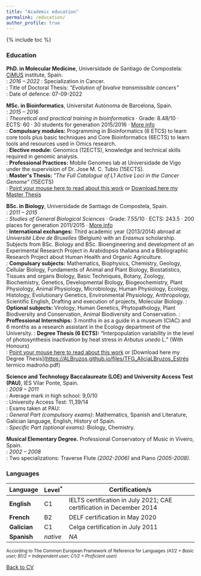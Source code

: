 ```yaml
---
title: "Academic education"
permalink: /education/
author_profile: true
---
```


{% include toc %}

### Education

**PhD. in Molecular Medicine**, Universidade de Santiago de Compostela: [CiMUS](https://www.usc.es/cimus/en) institute, Spain.  
:   *2016 – 2022* 
:   Specialization in Cancer.  
:   Title of Doctoral Thesis: _"Evolution of bivalve transmissible cancers"_  
:   Date of defence: 07-09-2022  

[TFM]: ## "Retrotransposons are repetitive elements that are constantly on the move. They copy and insert themselves at new sites in the host genome generating structural variability of potential functional importance for the cancer cell. In this master thesis, we catalogued the full set of L1 germline elements with somatic ativity in the largest cancer dataset available, which consisted of 2,704 cancer samples from 39 different tumour types. Overall, ~46% of analyzed genomes have a least one L1 somatic retrotransposition event and we reported a total of 109 of germline L1 source loci with somatic retrotransposition activity in the cancer genome."  
**MSc. in Bioinformatics**, Universitat Autònoma de Barcelona, Spain.  
:   *2015 – 2016*	  
:   _Theoretical and practical training in bioinformatics_ · Grade: 8.48/10 · ECTS: 60 · 30 students for generation 2015/2016 · [More info](http://mscbioinformatics.uab.cat)  
:   **Compulsary modules:** Programming in Bioinformatics (6 ETCS) to learn core tools plus basic techniques and Core
Bioinformatics (6ECTS) to learn tools and resources used in Omics research.  
:   **Elective module:** Genomics (12ECTS), knowledge and technical skills required in genomic analysis.  
:   **Professional Practices:** Mobile Genomes lab at Universidade de Vigo under the supervision of Dr. Jose M. C. Tubío (15ECTS).  
:   **Master's Thesis:** _"The Full Catalogue of L1 Active Loci in the Cancer Genome"_ (15ECTS)  
:   [Point your mouse here to read about this work][TFM] or [Download here my Master Thesis](https://ALBruzos.github.io/files/TFM_AliciaLBruzos_CatalogueL1inCancer.pdf)  

[TFG]: ## "Some plants are exposed to a combination of stressful environmental conditions, such as high temperatures during summer. The distribution of the strawberry tree (Arbutus unedo) is predominantly Mediterranean, however, it is also found on the European Atlantic coast reaching Irish latitudes. In this degree thesis, we measured the photosynthetic yield and spectral properties of A. unedo leaves from 12 locations to study the photosynthesis inactivation and infer the adaptive capacity of this species to potential future warmer conditions. As shown in previous studies, the variability in the level of inactivation of photosynthesis of the geographical different trees was very low suggesting a homogeneous genetic structure. The physiological response profile to the effects of temperature showed a clear inactivating effector on photosystem II but also the existence of a protective effect associated with thermal stress."  
**BSc. in Biology**, Universidade de Santiago de Compostela, Spain.  
:   *2011 – 2015* 	
:   _Studies of General Biological Sciences_ · Grade: 7.55/10 · ECTS: 243.5 · 200 places for generation 2011/2015  · [More info](https://www.usc.gal/en/usc)  
:   **International exchanges:** Third academic year (2013/2014) abroad at _Université Libre de Bruxelles_ (Belgium) with an _Erasmus_ scholarship. Subjects from BSc. Biology and BSc. Bioengineering and development of an Experimental Research Project in Arabidopsis thaliana and a Bibliographic Research Project about Human Health and Organic Agriculture.  
:   **Compulsary subjects:** Mathematics, Biophysics, Chemistry, Geology, Cellular Biology, Fundaments of Animal and Plant Biology, Biostatistics, Tissues and organs Biology, Basic Techniques, Botany, Zoology, Biochemistry, Genetics, Developmental Biology, Biogeochemistry, Plant Physiology, Animal Physiology, Microbiology, Human Physiology, Ecology, Histology, Evolutionary Genetics, Environmental Physiology, Anthropology, Scientific English, Drafting and execution of projects, Molecular Biology.
:   **Optional subjects:** Virology, Human Genetics, Phytopathology, Plant Biodiversity and Conservation, Animal Biodiversity and Conservation.
:   **Proffessional Internships:** 3 months in as a guide in a museum (CIAC) and 6 months as a research assistant in the Ecology department of the University.
:   **Degree Thesis (6 ECTS):** “Interpopulation variability in the level of photosynthesis inactivation by heat stress in _Arbutus unedo_ L.” (With Honours)  
:   [Point your mouse here to read about this work][TFG] or [Download here my Degree Thesis](https://ALBruzos.github.io/files/TFG_AliciaLBruzos_Estrés termico madroño.pdf)

  
**Science and Technology Baccalaureate (LOE) and University Access Test (PAU)**, IES Vilar Ponte, Spain.  
:   *2009 – 2011*  
:   Average mark in high school: 9,0/10  
:   University Access Test: 11,39/14  
:   Exams taken at PAU:  
:   _General Part (compulsory exams):_ Mathematics, Spanish and Literature, Galician language, English, History of Spain.  
:   _Specific Part (optional exams):_ Biology, Chemistry.  

**Musical Elementary Degree.** Professional Conservatory of Music in Viveiro, Spain.  
:   *2002 – 2008*  
:   Two specializations: Traverse Flute _(2002-2006)_ and Piano _(2005-2008)_.  

### Languages

| Language | Level<sup>*</sup> | Certification/s |
| ------------- | ------------- | ------------- | 
| **English** | C1 | IELTS certification in July 2021; CAE certification in December 2014 |
| **French** | B2 | DELF certification in May 2020 |
| **Galician** | C1 | Celga certification in July 2011 |
| **Spanish** | _native_ | _NA_ |

<sup>According to The Common European Framework of Reference for Languages *(A1/2 = Basic user; B1/2 = Independent user; C1/2 = Proficient user)* </sup> 

[Back to CV](https://albruzos.github.io/cv/)
